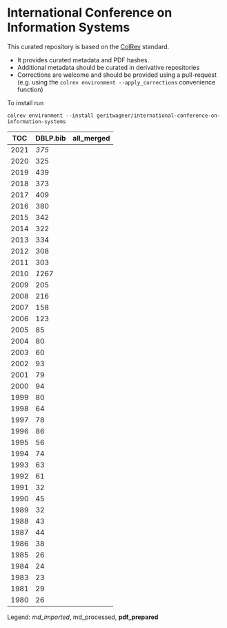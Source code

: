 # International Conference on Information Systems

This curated repository is based on the [ColRev](https://github.com/geritwagner/colrev_core) standard.

- It provides curated metadata and PDF hashes.
- Additional metadata should be curated in derivative repositories
- Corrections are welcome and should be provided using a pull-request (e.g. using the `colrev environment --apply_corrections` convenience function)

To install run

```
colrev environment --install geritwagner/international-conference-on-information-systems 
```

<!-- TABLE_SUMMARY -->

|TOC           |DBLP.bib        |all_merged      |
|--------------|----------------|----------------|
|2021          |           *375*|                |
|2020          |             325|                |
|2019          |             439|                |
|2018          |             373|                |
|2017          |             409|                |
|2016          |             380|                |
|2015          |             342|                |
|2014          |             322|                |
|2013          |             334|                |
|2012          |             308|                |
|2011          |             303|                |
|2010          |          *1*267|                |
|2009          |             205|                |
|2008          |             216|                |
|2007          |             158|                |
|2006          |             123|                |
|2005          |              85|                |
|2004          |              80|                |
|2003          |              60|                |
|2002          |              93|                |
|2001          |              79|                |
|2000          |              94|                |
|1999          |              80|                |
|1998          |              64|                |
|1997          |              78|                |
|1996          |              86|                |
|1995          |              56|                |
|1994          |              74|                |
|1993          |              63|                |
|1992          |              61|                |
|1991          |              32|                |
|1990          |              45|                |
|1989          |              32|                |
|1988          |              43|                |
|1987          |              44|                |
|1986          |              38|                |
|1985          |              26|                |
|1984          |              24|                |
|1983          |              23|                |
|1981          |              29|                |
|1980          |              26|                |

Legend: *md_imported*, md_processed, **pdf_prepared**
